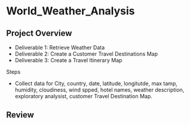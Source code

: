 # World_Weather_Analysis
Project Overview
-
- Deliverable 1: Retrieve Weather Data
- Deliverable 2: Create a Customer Travel Destinations Map
- Deliverable 3: Create a Travel Itinerary Map

Steps
- Collect data for City, country, date, latitude, longitutde, max tamp, humidity, cloudiness, wind spped, hotel names, weather description, exploratory analysist, customer Travel Destination Map. 


Review
-
